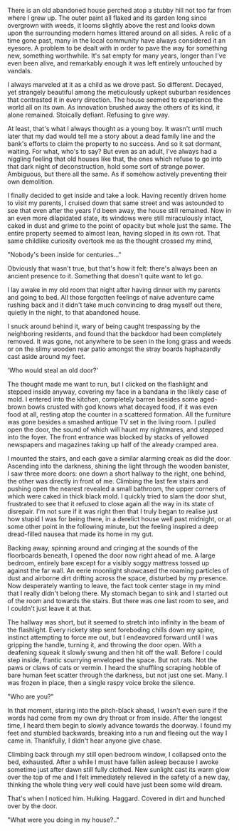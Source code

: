 There is an old abandoned house perched atop a stubby hill not too far from where I grew up. The outer paint all flaked and its garden long since overgrown with weeds, it looms slightly above the rest and looks down upon the surrounding modern homes littered around on all sides. A relic of a time gone past, many in the local community have always considered it an eyesore. A problem to be dealt with in order to pave the way for something new, something worthwhile. It's sat empty for many years, longer than I've even been alive, and remarkably enough it was left entirely untouched by vandals.


I always marveled at it as a child as we drove past. So different. Decayed, yet strangely beautiful among the meticulously upkept suburban residences that contrasted it in every direction. The house seemed to experience the world all on its own. As innovation brushed away the others of its kind, it alone remained. Stoically defiant. Refusing to give way.


At least, that's what I always thought as a young boy. It wasn't until much later that my dad would tell me a story about a dead family line and the bank's efforts to claim the property to no success. And so it sat dormant, waiting. For what, who's to say? But even as an adult, I've always had a niggling feeling that old houses like that, the ones which refuse to go into that dark night of deconstruction, hold some sort of strange power. Ambiguous, but there all the same. As if somehow actively preventing their own demolition. 


I finally decided to get inside and take a look. Having recently driven home to visit my parents, I cruised down that same street and was astounded to see that even after the years I'd been away, the house still remained. Now in an even more dilapidated state, its windows were still miraculously intact, caked in dust and grime to the point of opacity but whole just the same. The entire property seemed to almost lean, having sloped in its own rot. That same childlike curiosity overtook me as the thought crossed my mind,


"Nobody's been inside for centuries…"


Obviously that wasn't true, but that's how it felt: there's always been an ancient presence to it. Something that doesn't quite want to let go.


I lay awake in my old room that night after having dinner with my parents and going to bed. All those forgotten feelings of naive adventure came rushing back and it didn't take much convincing to drag myself out there, quietly in the night, to that abandoned house.


I snuck around behind it, wary of being caught trespassing by the neighboring residents, and found that the backdoor had been completely removed. It was gone, not anywhere to be seen in the long grass and weeds or on the slimy wooden rear patio amongst the stray boards haphazardly cast aside around my feet.


'Who would steal an old door?'


The thought made me want to run, but I clicked on the flashlight and stepped inside anyway, covering my face in a bandana in the likely case of mold. I entered into the kitchen, completely barren besides some aged-brown bowls crusted with god knows what decayed food, if it was even food at all, resting atop the counter in a scattered formation. All the furniture was gone besides a smashed antique TV set in the living room. I pulled open the door, the sound of which will haunt my nightmares, and stepped into the foyer. The front entrance was blocked by stacks of yellowed newspapers and magazines taking up half of the already cramped area. 


I mounted the stairs, and each gave a similar alarming creak as did the door. Ascending into the darkness, shining the light through the wooden banister, I saw three more doors: one down a short hallway to the right, one behind, the other was directly in front of me. Climbing the last few stairs and pushing open the nearest revealed a small bathroom, the upper corners of which were caked in thick black mold. I quickly tried to slam the door shut, frustrated to see that it refused to close again all the way in its state of disrepair. I'm not sure if it was right then that I truly began to realise just how stupid I was for being there, in a derelict house well past midnight, or at some other point in the following minute, but the feeling inspired a deep dread-filled nausea that made its home in my gut.


Backing away, spinning around and cringing at the sounds of the floorboards beneath, I opened the door now right ahead of me. A large bedroom, entirely bare except for a visibly soggy mattress tossed up against the far wall. An eerie moonlight showcased the roaming particles of dust and airborne dirt drifting across the space, disturbed by my presence. Now desperately wanting to leave, the fact took center stage in my mind that I really didn't belong there. My stomach began to sink and I started out of the room and towards the stairs. But there was one last room to see, and I couldn't just leave it at that.


The hallway was short, but it seemed to stretch into infinity in the beam of the flashlight. Every rickety step sent foreboding chills down my spine, instinct attempting to force me out, but I endeavored forward until I was gripping the handle, turning it, and throwing the door open. With a deafening squeak it slowly swung and then hit off the wall. Before I could step inside, frantic scurrying enveloped the space. But not rats. Not the paws or claws of cats or vermin. I heard the shuffling scraping hobble of bare human feet scatter through the darkness, but not just one set. Many. I was frozen in place, then a single raspy voice broke the silence.


"Who are you?" 


In that moment, staring into the pitch-black ahead, I wasn't even sure if the words had come from my own dry throat or from inside. After the longest time, I heard them begin to slowly advance towards the doorway. I found my feet and stumbled backwards, breaking into a run and fleeing out the way I came in. Thankfully, I didn't hear anyone give chase.


Climbing back through my still open bedroom window, I collapsed onto the bed, exhausted. After a while I must have fallen asleep because I awoke sometime just after dawn still fully clothed. New sunlight cast its warm glow over the top of me and I felt immediately relieved in the safety of a new day, thinking the whole thing very well could have just been some wild dream.


That's when I noticed him. Hulking. Haggard. Covered in dirt and hunched over by the door.


"What were you doing in my house?.."